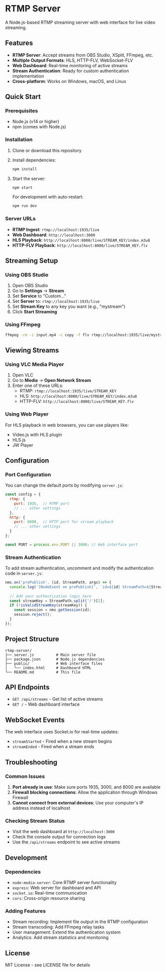 # RTMP Server

A Node.js-based RTMP streaming server with web interface for live video streaming.

## Features

- **RTMP Server**: Accept streams from OBS Studio, XSplit, FFmpeg, etc.
- **Multiple Output Formats**: HLS, HTTP-FLV, WebSocket-FLV
- **Web Dashboard**: Real-time monitoring of active streams
- **Stream Authentication**: Ready for custom authentication implementation
- **Cross-platform**: Works on Windows, macOS, and Linux

## Quick Start

### Prerequisites

- Node.js (v14 or higher)
- npm (comes with Node.js)

### Installation

1. Clone or download this repository
2. Install dependencies:
   ```bash
   npm install
   ```

3. Start the server:
   ```bash
   npm start
   ```

   For development with auto-restart:
   ```bash
   npm run dev
   ```

### Server URLs

- **RTMP Ingest**: `rtmp://localhost:1935/live`
- **Web Dashboard**: `http://localhost:3000`
- **HLS Playback**: `http://localhost:8000/live/STREAM_KEY/index.m3u8`
- **HTTP-FLV Playback**: `http://localhost:8000/live/STREAM_KEY.flv`

## Streaming Setup

### Using OBS Studio

1. Open OBS Studio
2. Go to **Settings** → **Stream**
3. Set **Service** to "Custom..."
4. Set **Server** to: `rtmp://localhost:1935/live`
5. Set **Stream Key** to any key you want (e.g., "mystream")
6. Click **Start Streaming**

### Using FFmpeg

```bash
ffmpeg -re -i input.mp4 -c copy -f flv rtmp://localhost:1935/live/mystream
```

## Viewing Streams

### Using VLC Media Player

1. Open VLC
2. Go to **Media** → **Open Network Stream**
3. Enter one of these URLs:
   - RTMP: `rtmp://localhost:1935/live/STREAM_KEY`
   - HLS: `http://localhost:8000/live/STREAM_KEY/index.m3u8`
   - HTTP-FLV: `http://localhost:8000/live/STREAM_KEY.flv`

### Using Web Player

For HLS playback in web browsers, you can use players like:
- Video.js with HLS plugin
- HLS.js
- JW Player

## Configuration

### Port Configuration

You can change the default ports by modifying `server.js`:

```javascript
const config = {
  rtmp: {
    port: 1935,  // RTMP port
    // ... other settings
  },
  http: {
    port: 8000,  // HTTP port for stream playback
    // ... other settings
  }
};

const PORT = process.env.PORT || 3000; // Web interface port
```

### Stream Authentication

To add stream authentication, uncomment and modify the authentication code in `server.js`:

```javascript
nms.on('prePublish', (id, StreamPath, args) => {
  console.log('[NodeEvent on prePublish]', `id=${id} StreamPath=${StreamPath} args=${JSON.stringify(args)}`);
  
  // Add your authentication logic here
  const streamKey = StreamPath.split('/')[2];
  if (!isValidStreamKey(streamKey)) {
    const session = nms.getSession(id);
    session.reject();
  }
});
```

## Project Structure

```
rtmp-server/
├── server.js          # Main server file
├── package.json       # Node.js dependencies
├── public/            # Web interface files
│   └── index.html     # Dashboard HTML
└── README.md          # This file
```

## API Endpoints

- `GET /api/streams` - Get list of active streams
- `GET /` - Web dashboard interface

## WebSocket Events

The web interface uses Socket.io for real-time updates:

- `streamStarted` - Fired when a new stream begins
- `streamEnded` - Fired when a stream ends

## Troubleshooting

### Common Issues

1. **Port already in use**: Make sure ports 1935, 3000, and 8000 are available
2. **Firewall blocking connections**: Allow the application through Windows Firewall
3. **Cannot connect from external devices**: Use your computer's IP address instead of localhost

### Checking Stream Status

- Visit the web dashboard at `http://localhost:3000`
- Check the console output for connection logs
- Use the `/api/streams` endpoint to see active streams

## Development

### Dependencies

- `node-media-server`: Core RTMP server functionality
- `express`: Web server for dashboard and API
- `socket.io`: Real-time communication
- `cors`: Cross-origin resource sharing

### Adding Features

- Stream recording: Implement file output in the RTMP configuration
- Stream transcoding: Add FFmpeg relay tasks
- User management: Extend the authentication system
- Analytics: Add stream statistics and monitoring

## License

MIT License - see LICENSE file for details
